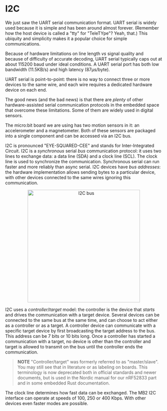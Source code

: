 # I2C

We just saw the UART serial communication format. UART serial is widely used because it is simple
and has been around almost forever. (Remember how the host device is called a "tty" for "TeleTYpe"?
Yeah, that.) This ubiquity and simplicity makes it a popular choice for simple communications.

Because of hardware limitations on line length *vs* signal quality and because of difficulty of
accurate decoding, UART serial typically caps out at about 115200 baud under ideal conditions. A
UART serial port has both low bandwidth (11.5KB/s) and high latency (87µs/byte).

UART serial is point-to-point: there is no way to connect three or more devices to the same wire,
and each wire requires a dedicated hardware device on each end.

The good news (and the bad news) is that there are *plenty* of other hardware-assisted serial
communication protocols in the embedded space that overcome these limitations. Some of them are
widely used in digital sensors.

The micro:bit board we are using has two motion sensors in it: an accelerometer and a magnetometer.
Both of these sensors are packaged into a single component and can be accessed via an I2C bus.

I2C is pronounced "EYE-SQUARED-CEE" and stands for Inter-Integrated Circuit. I2C is a *synchronous*
serial *bus* communication protocol: it uses two lines to exchange data: a data line (SDA) and a
clock line (SCL). The clock line is used to synchronize the communication. Synchronous serial can
run faster and more reliably than async serial. I2C devices have *bus addresses*: the hardware
implementation allows sending bytes to a particular device, with other devices connected to the same
wires ignoring this communication.

<p align="center">
<img class="white_bg" height="360" title="I2C bus" src="https://upload.wikimedia.org/wikipedia/commons/c/c9/LED_circuit.svg" />
</p>

I2C uses a *controller*/*target* model: the controller is the device that *starts* and drives the
communication with a target device. Several devices can be connected to the same bus at the same
time, and can choose to act either as a controller or as a target. A controller device can
communicate with a specific target device by first broadcasting the target address to the bus. This
address can be 7 bits or 10 bits long.  Once a controller has started a communication with a target,
no device is other than the controller and target is allowed to transmit on the bus until the
controller ends the communication.

> **NOTE** "Controller/target" was formerly referred to as "master/slave". You may still see that in
> literature or as labeling on boards. This terminology is now deprecated both in official standards
> and newer documents, but is used in the Nordic manual for our nRF52833 part and in some embedded
> Rust documentation.

The clock line determines how fast data can be exchanged. The MB2 I2C interface can operate at
speeds of 100, 250 or 400 Kbps. With other devices even faster modes are possible.
